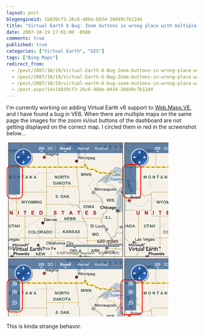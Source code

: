 ```yaml
---
layout: post
blogengineid: 1b839cf3-26c6-480a-b034-20d49c7b12d4
title: "Virtual Earth 6 Bug: Zoom buttons in wrong place with multiple maps on the same page"
date: 2007-10-19 17:01:00 -0500
comments: true
published: true
categories: ["Virtual Earth", "GIS"]
tags: ["Bing Maps"]
redirect_from: 
  - /post/2007/10/19/Virtual-Earth-6-Bug-Zoom-buttons-in-wrong-place-with-multiple-maps-on-the-same-page.aspx
  - /post/2007/10/19/Virtual-Earth-6-Bug-Zoom-buttons-in-wrong-place-with-multiple-maps-on-the-same-page
  - /post/2007/10/19/virtual-earth-6-bug-zoom-buttons-in-wrong-place-with-multiple-maps-on-the-same-page
  - /post.aspx?id=1b839cf3-26c6-480a-b034-20d49c7b12d4
---
```

<!-- more -->


I&#39;m currently working on adding Virtual Earth v6 support to <a href="http://simplovation.com/Page/WebMapsVE.aspx">Web.Maps.VE</a>, and I have found a bug in VE6. When there are multiple maps on the same page the images for the zoom in/out buttons of the dashboard are not getting displayed on the correct map. I circled them in red in the screenshot below...



<img src="/files/VE6Bug_MultipleMapsOnPage.png" alt="" />



This is kinda strange behavor.

